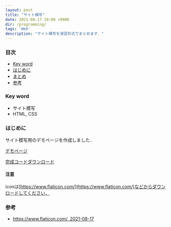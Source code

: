 ```yaml
---
layout: post
title: "サイト模写"
date: 2021-08-17 19:09 +0900
dir: /programming/
tags: 'Web'
description: "サイト模写を演習形式でまとめます．"
---
```


### 目次
- [Key word](#key-word)
- [はじめに](#はじめに)
- [まとめ](#まとめ)
- [参考](#参考)

### Key word
- サイト模写
- HTML, CSS

### はじめに
サイト模写用のデモページを作成しました．

[デモページ](/programming/code/demo/index.html)

[完成コードダウンロード](/programming/code/zip/demo.zip)

#### 注意
iconは[https://www.flaticon.com/](https://www.flaticon.com/)などからダウンロードしてください．

<!-- TODO:解説 -->
<!-- ### まとめ -->

### 参考
- [https://www.flaticon.com/, 2021-08-17](https://www.flaticon.com/)

